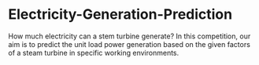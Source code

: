 # Electricity-Generation-Prediction
How much electricity can a stem turbine generate? In this competition, our aim is to predict the unit load power generation based on the given factors of a steam turbine in specific working environments.
